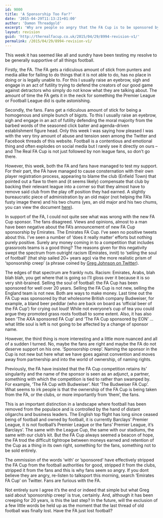 ```yaml
---
id: 9000
title: 'A Sponsorship Too Far?'
date: '2015-04-29T11:13:21+01:00'
author: 'Damon Threadgold'
excerpt: 'Why are people so angry that the FA Cup is to be sponsored by Emirates? Has the removal of one word, ''sponsored'', lost football forever?'
layout: revision
guid: 'http://therealfacup.co.uk/2015/04/29/8994-revision-v1/'
permalink: /2015/04/29/8994-revision-v1/
---
```


This week it has seemed like all and sundry have been testing my resolve to be generally supportive of all things football.

Firstly, the FA. The FA gets a ridiculous amount of stick from punters and media alike for failing to do things that it is not able to do, has no place in doing or is legally unable to. For this I usually raise an eyebrow, sigh and engage in an act of futility trying to defend the creators of our good game against detractors who simply do not know what they are talking about. The amount of time the FA gets it in the neck for something the Premier League or Football League did is quite astonishing.

Secondly, the fans. Fans get a ridiculous amount of stick for being a homogenous and simple bunch of bigots. To this I usually raise an eyebrow, sigh and engage in an act of futility defending the moral majority from the barbed words of the seasoned click baiter and agenda-driven establishment figure head. Only this week I was saying how pleased I was with the very tiny amount of abuse and tension seen among the Twitter and Facebook threads of this website. Football is a contentious and emotional thing and often explodes on social media but I rarely see it directly on ours – and The Real FA Cup is not just followed by non league fans, so don’t go there.

However, this week, both the FA and fans have managed to test my support. For their part, the FA have managed to cause consternation with their own player registration process, appearing to blame the club (Enfield Town) that pointed out a flaw to them and (it seems likely) compensate that club by backing their relevant league into a corner so that they almost have to remove said club from the play off position they had earned. A slightly bureaucratic piece of administration by an old major (not helping the FA’s fusty image there) and his two chums (yes, an old major and his two chums, you can view the document [here](http://t.co/zecudCdXIS)).

In support of the FA, I could not quite see what was wrong with the new FA Cup sponsor. The fans disagreed. Views and opinions, almost to a man have been negative about the FA’s announcement of new FA Cup sponsorship by Emirates. The Emirates FA Cup. I’ve seen no positive tweets about this. I’ve seen a number of ‘does it really matter’ efforts but nothing purely positive. Surely any money coming in to a competition that includes grassroots teams is a good thing? The reasons given for this negativity swept the spectrum from outright racism (Emirates, innit) to ‘selling the soul of football’ (that ship sailed 20+ years ago) via the more realistic prism of ‘sponsorship creep’ (a phrase coined by [Greg Johnson on Twitter](https://twitter.com/gregianjohnson/status/593323873640304640)).

The edges of that spectrum are frankly nuts. Racism: Emirates, Arabs, blah blah blah, you get where that is going so I’ll gloss over it because it is so very shit-brained. Selling the soul of football: the FA Cup has been sponsored for well over 20 years. Selling the FA Cup is not new, selling the England team is not new. Both are ways to make money. Last time out the FA Cup was sponsored by that wholesome British company Budweiser, for example, a bland beer peddlar (who are back on board as ‘official beer of the FA Cup’) for crying out loud! While not everyone’s cup of tea you could argue they promoted grass roots football to some extent. Also, it has also been ‘The AXA sponsored FA Cup’ and ‘The FA Cup sponsored by EON’ … what little soul is left is not going to be affected by a change of sponsor name.

However, the third thing is more interesting and a little more nuanced and all of a sudden I turned. No, maybe the fans are right and maybe the FA do not deserve support on his one. ‘Sponsorship creep’. Naming the sponsor in the Cup is not new but here what we have goes against convention and moves away from partnership and into the world of ownership, of naming rights.

Previously, the FA have insisted that the FA Cup competition retains its’ singularity and the name of the sponsor is seen as an adjunct, a partner, something with which the competition is tied to rather than swamped by. For example, ‘The FA Cup with Budweiser’. Not ‘The Budweiser FA Cup’. What seems to irk people is that the ownership of the FA Cup is being taken from the FA, or the clubs, or more importantly from ‘them’, the fans.

This is an important distinction in a landscape where football has been removed from the populace and is controlled by the hand of distant oligarchs and business leaders. The English top flight has long since ceased being of football and owned by football, it is currently Barclays’ Premier League, it is not football’s Premier League or the fans’ Premier League, it’s Barclays’. The same with the League Cup, the same with our stadiums, the same with our club’s kit. But the FA Cup always seemed a beacon of hope, the FA trod the difficult tightrope between moneys earned and retention of the Cup as a thing in its own right, something for the fans, something not to be sold entirely.

The ommission of the words ‘with’ or ’sponsored’ have effectively stripped the FA Cup from the football authorities for good, stripped it from the clubs, stripped it from the fans and this is why fans seem so angry. If you dont believe they are angry, re-listen to talksport this morning, search ‘Emirates FA Cup’ on Twitter. Fans are furious with the FA.

Not entirely sure I agree it’s the end or indeed that simple but what Greg said about ’sponsorship creep’ is true, certainly. And, although it has been creeping for 20 years, is this the last step? In the future, will the exclusion of a few little words be held up as the moment that the last thread of old football was finally lost. Have the FA just lost football?